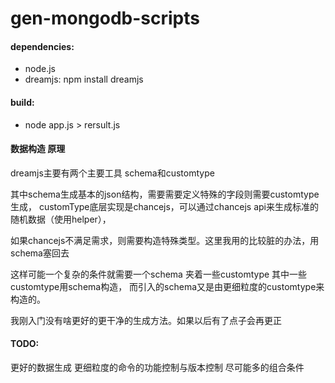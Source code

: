 ﻿# gen-mongodb-scripts

#### dependencies:
 - node.js
 - dreamjs: npm install dreamjs

#### build:
 - node app.js > rersult.js


#### 数据构造 原理

dreamjs主要有两个主要工具 schema和customtype

其中schema生成基本的json结构，需要需要定义特殊的字段则需要customtype生成，
customType底层实现是chancejs，可以通过chancejs api来生成标准的随机数据（使用helper），

如果chancejs不满足需求，则需要构造特殊类型。这里我用的比较脏的办法，用schema塞回去

这样可能一个复杂的条件就需要一个schema 夹着一些customtype 其中一些customtype用schema构造，
而引入的schema又是由更细粒度的customtype来构造的。


我刚入门没有啥更好的更干净的生成方法。如果以后有了点子会再更正

#### TODO:
更好的数据生成
更细粒度的命令的功能控制与版本控制
尽可能多的组合条件